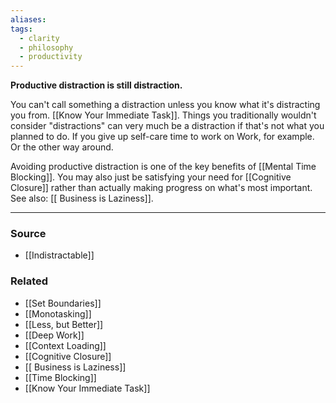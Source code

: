 ```yaml
---
aliases: 
tags:
  - clarity
  - philosophy
  - productivity
---
```

**Productive distraction is still distraction.**

You can't call something a distraction unless you know what it's distracting you from. [[Know Your Immediate Task]]. Things you traditionally wouldn't consider "distractions" can very much be a distraction if that's not what you planned to do. If you give up self-care time to work on Work, for example. Or the other way around. 

Avoiding productive distraction is one of the key benefits of [[Mental Time Blocking]]. You may also just be satisfying your need for [[Cognitive Closure]] rather than actually making progress on what's most important. See also: [[ Business is Laziness]].

---

### Source
- [[Indistractable]]

### Related
- [[Set Boundaries]]
- [[Monotasking]]
- [[Less, but Better]]
- [[Deep Work]]
- [[Context Loading]]
- [[Cognitive Closure]] 
- [[ Business is Laziness]] 
- [[Time Blocking]]
- [[Know Your Immediate Task]]
